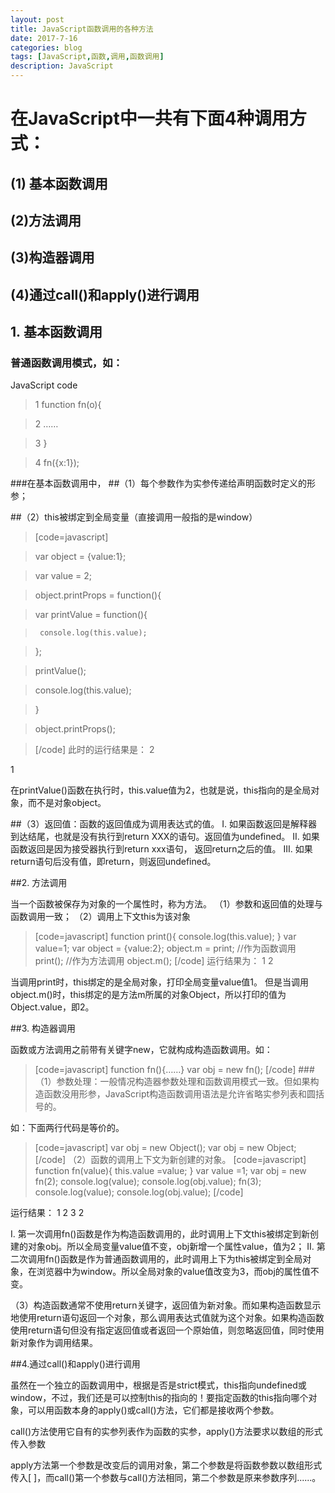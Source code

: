 ```yaml
---
layout: post
title: JavaScript函数调用的各种方法
date: 2017-7-16
categories: blog
tags: [JavaScript,函数,调用,函数调用]
description: JavaScript
---
```


# 在JavaScript中一共有下面4种调用方式：

## (1) 基本函数调用

## (2)方法调用

## (3)构造器调用

## (4)通过call()和apply()进行调用

## 1. 基本函数调用

### 普通函数调用模式，如：

JavaScript code

>1 function fn(o){

>2      …… 

>3   }

>4   fn({x:1});

###在基本函数调用中，
##（1）每个参数作为实参传递给声明函数时定义的形参；

##（2）this被绑定到全局变量（直接调用一般指的是window）

>[code=javascript]


>  var object = {value:1};

> var value = 2;

> object.printProps = function(){

>    var printValue = function(){

>      console.log(this.value);

>    };

>   printValue();

>   console.log(this.value);

> }

> object.printProps();

>[/code]
此时的运行结果是：
 2
 
 1

在printValue()函数在执行时，this.value值为2，也就是说，this指向的是全局对象，而不是对象object。

##（3）返回值：函数的返回值成为调用表达式的值。
I. 如果函数返回是解释器到达结尾，也就是没有执行到return XXX的语句。返回值为undefined。 
II. 如果函数返回是因为接受器执行到return xxx语句， 返回return之后的值。 
III. 如果return语句后没有值，即return，则返回undefined。

##2. 方法调用

当一个函数被保存为对象的一个属性时，称为方法。
（1）参数和返回值的处理与函数调用一致；
（2）调用上下文this为该对象
>[code=javascript] 
>function print(){
>    console.log(this.value); 
>  }
>  var value=1;
>  var object = {value:2};
>  object.m = print;
>  //作为函数调用
>  print();
>  //作为方法调用
>  object.m();
>[/code]
运行结果为：
 1
 2

当调用print时，this绑定的是全局对象，打印全局变量value值1。
但是当调用object.m()时，this绑定的是方法m所属的对象Object，所以打印的值为Object.value，即2。

##3. 构造器调用

 函数或方法调用之前带有关键字new，它就构成构造函数调用。如：
>[code=javascript]
> function fn(){……}
> var obj = new fn();
>[/code]
###（1）参数处理：一般情况构造器参数处理和函数调用模式一致。但如果构造函数没用形参，JavaScript构造函数调用语法是允许省略实参列表和圆括号的。

如：下面两行代码是等价的。
>[code=javascript]
>  var obj = new Object();
>  var obj = new Object;
>[/code]
（2）函数的调用上下文为新创建的对象。
>[code=javascript]
> function fn(value){
>   this.value =value;
> }
> var value =1;
> var obj = new fn(2);
> console.log(value);
> console.log(obj.value);
>fn(3);
>console.log(value);
>console.log(obj.value);
>[/code]

运行结果：
 1
 2
 3
 2

 I. 第一次调用fn()函数是作为构造函数调用的，此时调用上下文this被绑定到新创建的对象obj。所以全局变量value值不变，obj新增一个属性value，值为2；
 II. 第二次调用fn()函数是作为普通函数调用的，此时调用上下为this被绑定到全局对象，在浏览器中为window。所以全局对象的value值改变为3，而obj的属性值不变。

（3）构造函数通常不使用return关键字，返回值为新对象。而如果构造函数显示地使用return语句返回一个对象，那么调用表达式值就为这个对象。如果构造函数使用return语句但没有指定返回值或者返回一个原始值，则忽略返回值，同时使用新对象作为调用结果。

##4.通过call()和apply()进行调用

虽然在一个独立的函数调用中，根据是否是strict模式，this指向undefined或window，不过，我们还是可以控制this的指向的！要指定函数的this指向哪个对象，可以用函数本身的apply()或call()方法，它们都是接收两个参数。

call()方法使用它自有的实参列表作为函数的实参，apply()方法要求以数组的形式传入参数

apply方法第一个参数是改变后的调用对象，第二个参数是将函数参数以数组形式传入[ ]，而call()第一个参数与call()方法相同，第二个参数是原来参数序列......。
